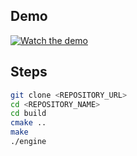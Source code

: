 ## Demo

[![Watch the demo](https://img.youtube.com/vi/RXGmr0ELn5M/0.jpg)](https://www.youtube.com/watch?v=RXGmr0ELn5M)

## Steps

```bash
git clone <REPOSITORY_URL>
cd <REPOSITORY_NAME>
cd build
cmake ..
make
./engine

